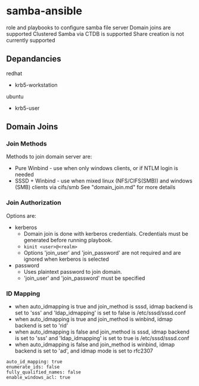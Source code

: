 # samba-ansible

role and playbooks to configure samba file server
Domain joins are supported
Clustered Samba via CTDB is supported
Share creation is not currently supported

## Depandancies
redhat
* krb5-workstation

ubuntu
* krb5-user

## Domain Joins
### Join Methods
Methods to join domain server are:
* Pure Winbind - use when only windows clients, or if NTLM login is needed
* SSSD + Winbind - use when mixed linux (NFS/CIFS(SMB)) and windows (SMB) clients via cifs/smb
See "domain_join.md" for more details

### Join Authorization
Options are:
* kerberos
    * Domain join is done with kerberos credentials. Credentials must be generated before running playbook. 
    * `kinit <user>@<realm>`
    * Options 'join_user' and 'join_password' are not required and are ignored when kerberos is selected
* password
    * Uses plaintext password to join domain.
    * 'join_user' and 'join_password' must be specified


### ID Mapping
* when auto_idmapping is true and join_method is sssd, idmap backend is set to 'sss' and 'ldap_idmapping' is set to false is /etc/sssd/sssd.conf
* when auto_idmapping is true and join_method is winbind, idmap backend is set to 'rid'
* when auto_idmapping is false and join_method is sssd, idmap backend is set to 'sss' and 'ldap_idmapping' is set to true is /etc/sssd/sssd.conf
* when auto_idmapping is false and join_method is winbind, idmap backend is set to 'ad', and idmap mode is set to rfc2307
```
auto_id_mapping: true
enumerate_ids: false
fully_qualified_names: false
enable_windows_acl: true
```

